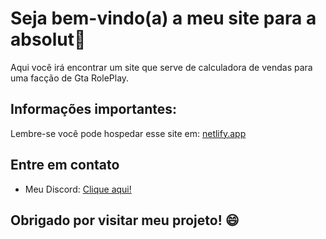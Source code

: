 # Seja bem-vindo(a) a meu site para a absolut👋

Aqui você irá encontrar um site que serve de calculadora de vendas para uma facção de Gta RolePlay.

## Informações importantes:

Lembre-se você pode hospedar esse site em: [netlify.app](https://www.netlify.com)


## Entre em contato

- Meu Discord: [Clique aqui!](https://discord.com/channels/@me/1226298476434952265)


## Obrigado por visitar meu projeto! 😄
